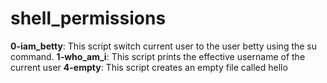 <h1>shell_permissions</h1>
<b>0-iam_betty</b>: This script switch current user to the user betty using the su command.
<b>1-who_am_i</b>: This script prints the effective username of the current user
<b>4-empty</b>: This script creates an empty file called hello
